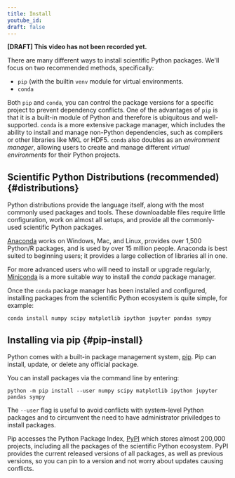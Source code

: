 ```yaml
---
title: Install
youtube_id:
draft: false
---
```


**[DRAFT] This video has not been recorded yet.**

There are many different ways to install scientific Python packages. We'll
focus on two recommended methods, specifically:

- `pip` (with the builtin `venv` module for virtual environments.
- `conda`

Both `pip` and `conda`, you can control the package versions for a specific
project to prevent dependency conflicts.
One of the advantages of `pip` is that it is a built-in module of Python and
therefore is ubiquitous and well-supported.
`conda` is a more extensive package manager, which includes the ability to
install and manage non-Python dependencies, such as compilers or other
libraries like MKL or HDF5.
`conda` also doubles as an *environment manager*, allowing users to create and
manage different *virtual environments* for their Python projects.

## Scientific Python Distributions (recommended) {#distributions}

Python distributions provide the language itself, along with the most
commonly used packages and tools.
These downloadable files require little configuration, work on almost all setups,
and provide all the commonly-used scientific Python packages.

[Anaconda](https://www.anaconda.com/download/) works on Windows, Mac, and Linux,
provides over 1,500 Python/R packages, and is used by over 15 million people.
Anaconda is best suited to beginning users; it provides
a large collection of libraries all in one.

For more advanced users who will need to install or upgrade regularly,
[Miniconda](https://docs.conda.io/en/latest/miniconda.html) is a more
suitable way to install the _conda_ package manager.

Once the `conda` package manager has been installed and configured, installing
packages from the scientific Python ecosystem is quite simple, for example:

    conda install numpy scipy matplotlib ipython jupyter pandas sympy

## Installing via pip {#pip-install}

Python comes with a built-in package management system,
[pip](https://pip.pypa.io/en/stable).
Pip can install, update, or delete any official package.

You can install packages via the command line by entering:

    python -m pip install --user numpy scipy matplotlib ipython jupyter pandas sympy

The `--user` flag is useful to avoid conflicts with system-level Python packages
and to circumvent the need to have administrator priviledges to install packages.

Pip accesses the Python Package Index, [PyPI](https://pypi.org/) which
stores almost 200,000 projects, including all the packages of the scientific
Python ecosystem.
PyPI provides the current released versions of all packages, as well as previous
versions, so you can pin to
a version and not worry about updates causing conflicts.

